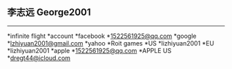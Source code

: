 ## 李志远  George2001
***
*infinite flight
*account 
*facebook
*1522561925@qq.com
*google
*lzhiyuan2001@gmail.com
*yahoo
*Roit games
*US
*lizhiyuan2001
*EU
*lizhiyuan2001
*apple
*1522561925@qq.com
*APPLE US
*dregt44@icloud.com

